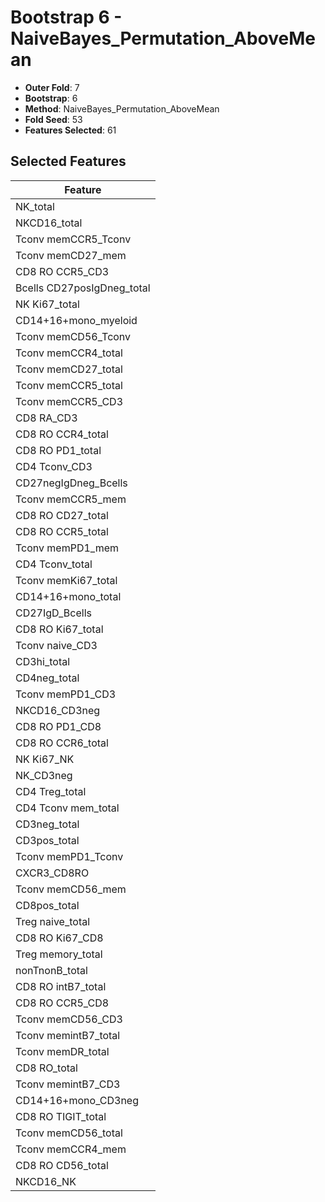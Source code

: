 # Bootstrap 6 - NaiveBayes_Permutation_AboveMean

- **Outer Fold**: 7
- **Bootstrap**: 6
- **Method**: NaiveBayes_Permutation_AboveMean
- **Fold Seed**: 53
- **Features Selected**: 61

## Selected Features

| Feature |
|---------|
| NK_total |
| NKCD16_total |
| Tconv memCCR5_Tconv |
| Tconv memCD27_mem |
| CD8 RO CCR5_CD3 |
| Bcells CD27posIgDneg_total |
| NK Ki67_total |
| CD14+16+mono_myeloid |
| Tconv memCD56_Tconv |
| Tconv memCCR4_total |
| Tconv memCD27_total |
| Tconv memCCR5_total |
| Tconv memCCR5_CD3 |
| CD8 RA_CD3 |
| CD8 RO CCR4_total |
| CD8 RO PD1_total |
| CD4 Tconv_CD3 |
| CD27negIgDneg_Bcells |
| Tconv memCCR5_mem |
| CD8 RO CD27_total |
| CD8 RO CCR5_total |
| Tconv memPD1_mem |
| CD4 Tconv_total |
| Tconv memKi67_total |
| CD14+16+mono_total |
| CD27IgD_Bcells |
| CD8 RO Ki67_total |
| Tconv naive_CD3 |
| CD3hi_total |
| CD4neg_total |
| Tconv memPD1_CD3 |
| NKCD16_CD3neg |
| CD8 RO PD1_CD8 |
| CD8 RO CCR6_total |
| NK Ki67_NK |
| NK_CD3neg |
| CD4 Treg_total |
| CD4 Tconv mem_total |
| CD3neg_total |
| CD3pos_total |
| Tconv memPD1_Tconv |
| CXCR3_CD8RO |
| Tconv memCD56_mem |
| CD8pos_total |
| Treg naive_total |
| CD8 RO Ki67_CD8 |
| Treg memory_total |
| nonTnonB_total |
| CD8 RO intB7_total |
| CD8 RO CCR5_CD8 |
| Tconv memCD56_CD3 |
| Tconv memintB7_total |
| Tconv memDR_total |
| CD8 RO_total |
| Tconv memintB7_CD3 |
| CD14+16+mono_CD3neg |
| CD8 RO TIGIT_total |
| Tconv memCD56_total |
| Tconv memCCR4_mem |
| CD8 RO CD56_total |
| NKCD16_NK |
